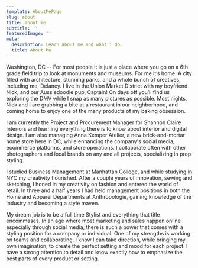 ```yaml
---
template: AboutMePage
slug: about
title: about me
subtitle: ''
featuredImage: ''
meta:
  description: Learn about me and what i do.
  title: About Me
---
```


Washington, DC -- For most people it is just a place where you go on a 6th grade field trip to look at monuments and museums. For me it’s home. A city filled with architecture, stunning parks, and a whole bunch of creatives, including me, Delaney. I live in the Union Market District with my boyfriend Nick, and our Aussiedoodle pup, Captain! On days off you’ll find us exploring the DMV while I snap as many pictures as possible. Most nights, Nick and I are grabbing a bite at a restaurant in our neighborhood, and coming home to enjoy one of the many products of my baking obsession.

I am currently the Project and Procurement Manager for Shannon Claire Interiors and learning everything there is to know about interior and digital design. I am also managing Anna Kemper Atelier, a new brick-and-mortar home store here in DC, while enhancing the company's social media, ecommerce platforms, and store operations. I collaborate often with other photographers and local brands on any and all projects, specializing in prop styling.

I studied Business Management at Manhattan College, and while studying in NYC my creativity flourished. After a couple years of innovation, sewing and sketching, I honed in my creativity on fashion and entered the world of retail. In three and a half years I had held management positions in both the Home and Apparel Departments at Anthropologie, gaining knowledge of the industry and becoming a style maven.

My dream job is to be a full time Stylist and everything that title encommases. In an age where most marketing and sales happen online especially through social media, there is such a power that comes with a styling position for a company or individual. One of my strengths is working on teams and collaborating. I know I can take direction, while bringing my own imagination, to create the perfect setting and mood for each project. I have a strong attention to detail and know exactly how to emphasize the best parts of every product or setting.
